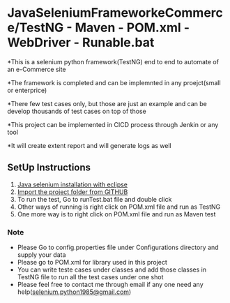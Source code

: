 # JavaSeleniumFrameworkeCommerce/TestNG - Maven - POM.xml - WebDriver - Runable.bat 

*This is a selenium python framework(TestNG) end to end to automate of an e-Commerce site

*The framework is completed and can be implemnted in any proejct(small or enterprice)

*There few test cases only, but those are just an example and can be develop thousands of test cases on top of those

*This project can be implemented in CICD process through Jenkin or any tool 

*It will create extent report and will generate logs as well

## SetUp Instructions
1. [Java selenium installation with eclipse](https://www.javatpoint.com/selenium-webdriver-installation)
2. [Import the project folder from GITHUB](https://stackoverflow.com/questions/20654719/push-eclipse-project-to-github-with-egit)
3. To run the test, Go to runTest.bat file and double click
4. Other ways of running is right click on POM.xml file and run as TestNG
5. One more way is to right click on POM.xml file and run as Maven test

### Note
* Please Go to config.properties file under Configurations directory and supply your data
* Please go to POM.xml for library used in this project
* You can write teste cases under classes and add those classes in TestNG file to run all the test cases under one shot
* Please feel free to contact me through email if any one need any help(selenium.python1985@gmail.com)

